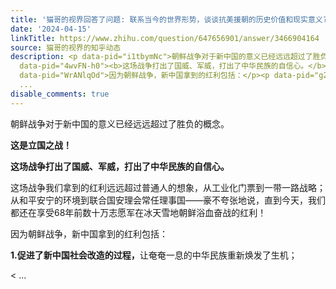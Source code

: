 ```yaml
---
title: '猫哥的视界回答了问题: 联系当今的世界形势，谈谈抗美援朝的历史价值和现实意义?'
date: '2024-04-15'
linkTitle: https://www.zhihu.com/question/647656901/answer/3466904164
source: 猫哥的视界的知乎动态
description: <p data-pid="i1tbymNc">朝鲜战争对于新中国的意义已经远远超过了胜负的概念。<br></p><p data-pid="FQ4dtsFq"><b>这是立国之战！</b></p><p
  data-pid="4wvFN-h0"><b>这场战争打出了国威、军威，打出了中华民族的自信心。</b></p><p data-pid="mMApmFnt">这场战争我们拿到的红利远远超过普通人的想象，从工业化门票到一带一路战略；从和平安宁的环境到联合国安理会常任理事国——豪不夸张地说，直到今天，我们都还在享受68年前数十万志愿军在冰天雪地朝鲜浴血奋战的红利！</p><p
  data-pid="WrANlqOd">因为朝鲜战争，新中国拿到的红利包括：</p><p data-pid="g2XRDNCC"><b>1.促进了新中国社会改造的过程，</b>让奄奄一息的中华民族重新焕发了生机；<br></p><
  ...
disable_comments: true
---
```

<p data-pid="i1tbymNc">朝鲜战争对于新中国的意义已经远远超过了胜负的概念。<br></p><p data-pid="FQ4dtsFq"><b>这是立国之战！</b></p><p data-pid="4wvFN-h0"><b>这场战争打出了国威、军威，打出了中华民族的自信心。</b></p><p data-pid="mMApmFnt">这场战争我们拿到的红利远远超过普通人的想象，从工业化门票到一带一路战略；从和平安宁的环境到联合国安理会常任理事国——豪不夸张地说，直到今天，我们都还在享受68年前数十万志愿军在冰天雪地朝鲜浴血奋战的红利！</p><p data-pid="WrANlqOd">因为朝鲜战争，新中国拿到的红利包括：</p><p data-pid="g2XRDNCC"><b>1.促进了新中国社会改造的过程，</b>让奄奄一息的中华民族重新焕发了生机；<br></p>< ...